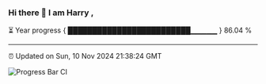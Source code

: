 ### Hi there 👋 I am Harry , 

⏳ Year progress { █████████████████████████▁▁▁▁▁ } 86.04 %

---

⏰ Updated on Sun, 10 Nov 2024 21:38:24 GMT

![Progress Bar CI](https://github.com/duykhang68/duykhang68/workflows/Progress%20Bar%20CI/badge.svg)

